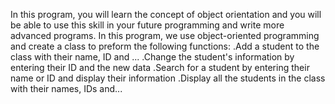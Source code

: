 In this program, you will learn the concept of object orientation and you will be able to
use this skill in your future programming and write more advanced programs.
In this program, we use object-oriented programming and create a class to preform the following functions:
.Add a student to the class with their name, ID and ...
.Change the student's information by entering their ID and the new data
.Search for a student by entering their name or ID and display their information
.Display all the students in the class with their names, IDs and...
